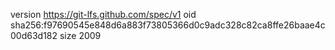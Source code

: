 version https://git-lfs.github.com/spec/v1
oid sha256:f97690545e848d6a883f73805366d0c9adc328c82ca8ffe26baae4c00d63d182
size 2009
